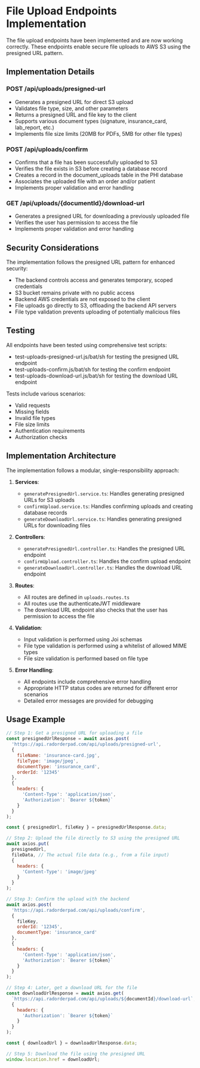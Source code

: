 # File Upload Endpoints Implementation

The file upload endpoints have been implemented and are now working correctly. These endpoints enable secure file uploads to AWS S3 using the presigned URL pattern.

## Implementation Details

### POST /api/uploads/presigned-url

- Generates a presigned URL for direct S3 upload
- Validates file type, size, and other parameters
- Returns a presigned URL and file key to the client
- Supports various document types (signature, insurance_card, lab_report, etc.)
- Implements file size limits (20MB for PDFs, 5MB for other file types)

### POST /api/uploads/confirm

- Confirms that a file has been successfully uploaded to S3
- Verifies the file exists in S3 before creating a database record
- Creates a record in the document_uploads table in the PHI database
- Associates the uploaded file with an order and/or patient
- Implements proper validation and error handling

### GET /api/uploads/{documentId}/download-url

- Generates a presigned URL for downloading a previously uploaded file
- Verifies the user has permission to access the file
- Implements proper validation and error handling

## Security Considerations

The implementation follows the presigned URL pattern for enhanced security:
- The backend controls access and generates temporary, scoped credentials
- S3 bucket remains private with no public access
- Backend AWS credentials are not exposed to the client
- File uploads go directly to S3, offloading the backend API servers
- File type validation prevents uploading of potentially malicious files

## Testing

All endpoints have been tested using comprehensive test scripts:
- test-uploads-presigned-url.js/bat/sh for testing the presigned URL endpoint
- test-uploads-confirm.js/bat/sh for testing the confirm endpoint
- test-uploads-download-url.js/bat/sh for testing the download URL endpoint

Tests include various scenarios:
- Valid requests
- Missing fields
- Invalid file types
- File size limits
- Authentication requirements
- Authorization checks

## Implementation Architecture

The implementation follows a modular, single-responsibility approach:

1. **Services**:
   - `generatePresignedUrl.service.ts`: Handles generating presigned URLs for S3 uploads
   - `confirmUpload.service.ts`: Handles confirming uploads and creating database records
   - `generateDownloadUrl.service.ts`: Handles generating presigned URLs for downloading files

2. **Controllers**:
   - `generatePresignedUrl.controller.ts`: Handles the presigned URL endpoint
   - `confirmUpload.controller.ts`: Handles the confirm upload endpoint
   - `generateDownloadUrl.controller.ts`: Handles the download URL endpoint

3. **Routes**:
   - All routes are defined in `uploads.routes.ts`
   - All routes use the authenticateJWT middleware
   - The download URL endpoint also checks that the user has permission to access the file

4. **Validation**:
   - Input validation is performed using Joi schemas
   - File type validation is performed using a whitelist of allowed MIME types
   - File size validation is performed based on file type

5. **Error Handling**:
   - All endpoints include comprehensive error handling
   - Appropriate HTTP status codes are returned for different error scenarios
   - Detailed error messages are provided for debugging

## Usage Example

```javascript
// Step 1: Get a presigned URL for uploading a file
const presignedUrlResponse = await axios.post(
  'https://api.radorderpad.com/api/uploads/presigned-url',
  {
    fileName: 'insurance-card.jpg',
    fileType: 'image/jpeg',
    documentType: 'insurance_card',
    orderId: '12345'
  },
  {
    headers: {
      'Content-Type': 'application/json',
      'Authorization': `Bearer ${token}`
    }
  }
);

const { presignedUrl, fileKey } = presignedUrlResponse.data;

// Step 2: Upload the file directly to S3 using the presigned URL
await axios.put(
  presignedUrl,
  fileData, // The actual file data (e.g., from a file input)
  {
    headers: {
      'Content-Type': 'image/jpeg'
    }
  }
);

// Step 3: Confirm the upload with the backend
await axios.post(
  'https://api.radorderpad.com/api/uploads/confirm',
  {
    fileKey,
    orderId: '12345',
    documentType: 'insurance_card'
  },
  {
    headers: {
      'Content-Type': 'application/json',
      'Authorization': `Bearer ${token}`
    }
  }
);

// Step 4: Later, get a download URL for the file
const downloadUrlResponse = await axios.get(
  `https://api.radorderpad.com/api/uploads/${documentId}/download-url`,
  {
    headers: {
      'Authorization': `Bearer ${token}`
    }
  }
);

const { downloadUrl } = downloadUrlResponse.data;

// Step 5: Download the file using the presigned URL
window.location.href = downloadUrl;